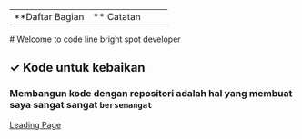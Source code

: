 <!---
Firmansyahbio/Firmansyahbio is a ✨ special ✨ repository because its `README.md` (this file) appears on your GitHub profile.
You can click the Preview link to take a look at your changes.
--->
<table><tr><td valign="top" width="50%">
**Daftar Bagian
</td><td valign="top" width="50%">
** Catatan
</td></tr></table>
# Welcome to code line bright spot developer

## ✓ Kode untuk kebaikan

### Membangun kode dengan repositori adalah hal yang membuat saya sangat sangat `bersemangat`
[Leading Page](https://firmansyahbio.github.io)
